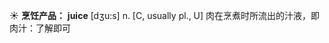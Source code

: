 ☀ <span class="category">**烹饪产品：**</span>
<span class="vocabulary">**juice**</span> [dӡu:s] 
<span class="definition">n. [C, usually pl., U] 肉在烹煮时所流出的汁液，即肉汁：</span>了解即可
